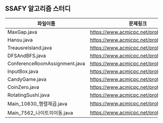 ## SSAFY 알고리즘 스터디
파일이름 |문제링크|
|-----|---|
|MaxGap.java| https://www.acmicpc.net/problem/10819 |
|Hansu.java| https://www.acmicpc.net/problem/1065 |
|TreausreIsland.java|https://www.acmicpc.net/problem/2589|
|DFSAndBFS.java|https://www.acmicpc.net/problem/1260|
|ConferenceRoomAssignment.java|https://www.acmicpc.net/problem/1931|
|InputBox.java|https://www.acmicpc.net/problem/1965|
|CandyGame.java|https://www.acmicpc.net/problem/3085|
|CoinZero.java|https://www.acmicpc.net/problem/11047|
|RotatingSushi.java|https://www.acmicpc.net/problem/2531|
|Main_10830_행렬제곱.java|https://www.acmicpc.net/problem/10830|
|Main_7562_나이트의이동.java|https://www.acmicpc.net/problem/7562|
